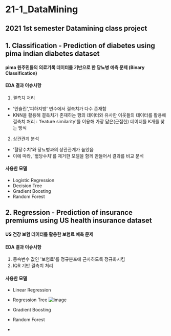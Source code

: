 # 21-1_DataMining

## 2021 1st semester Datamining class project 


## 1. Classification - Prediction of diabetes using pima indian diabetes dataset
#### pima 원주민들의 의료기록 데이터를 기반으로 한 당뇨병 예측 문제 (Binary Classification)

#### EDA 결과 이슈사항
1) 결측치 처리 
- '인슐린','피하지방' 변수에서 결측치가 다수 존재함
- KNN을 활용해 결측치가 존재하는 행의 데이터와 유사한 이웃들의 데이터를 활용해 결측치 처리
  : 'feature similarity'를 이용해 가장 닮은(근접한) 데이터를 K개를 찾는 방식
2) 상관관계 분석
- '혈당수치'와 당뇨병과의 상관관계가 높았음
- 이에 따라, '혈당수치'를 제거한 모델을 함께 만들어서 결과를 비교 분석


#### 사용한 모델 
- Logistic Regression
- Decision Tree
- Gradient Boosting
- Random Forest

## 2. Regression - Prediction of insurance premiums using US health insurance dataset
#### US 건강 보험 데이터를 활용한 보험료 예측 문제 

#### EDA 결과 이슈사항
1) 종속변수 값인 '보험료'를 정규분포에 근사하도록 정규화시킴
2) IQR 기반 결측치 처리 

#### 사용한 모델 
- Linear Regression
- Regression Tree
![image](https://user-images.githubusercontent.com/60679596/146880673-e4465d19-f1e9-4050-9180-b3e29b379e14.png)



- Gradient Boosting
- Random Forest
-
